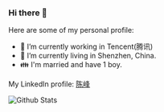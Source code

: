### Hi there 👋

<!--
**chen3feng/chen3feng** is a ✨ _special_ ✨ repository because its `README.md` (this file) appears on your GitHub profile.

Here are some ideas to get you started:

- 🔭 I’m currently working on ...
- 🌱 I’m currently learning ...
- 👯 I’m looking to collaborate on ...
- 🤔 I’m looking for help with ...
- 💬 Ask me about ...
- 📫 How to reach me: ...
- 😄 Pronouns: ...
- ⚡ Fun fact: ...
-->

Here are some of my personal profile:

- 🔭 I’m currently working in Tencent(腾讯)
- 👯 I’m currently living in Shenzhen, China.
- 👪 I'm married and have 1 boy.

My LinkedIn profile: [陈峰](https://cn.linkedin.com/in/chen3feng/)

![Github Stats](https://github-readme-stats.vercel.app/api?username=chen3feng&show_icons=true)
